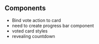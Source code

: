 ## Components

- Bind vote action to card
- need to create progress bar component
- voted card styles
- revealing countdown
